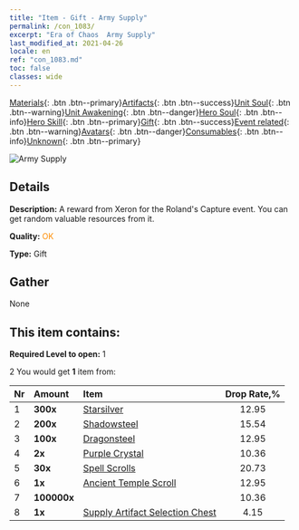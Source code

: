 ```yaml
---
title: "Item - Gift - Army Supply"
permalink: /con_1083/
excerpt: "Era of Chaos  Army Supply"
last_modified_at: 2021-04-26
locale: en
ref: "con_1083.md"
toc: false
classes: wide
---
```

 [Materials](/Items/){: .btn .btn--primary}[Artifacts](/Items/Artifacts/){: .btn .btn--success}[Unit Soul](/Items/UnitSoul/){: .btn .btn--warning}[Unit Awakening](/Items/UnitAwakening/){: .btn .btn--danger}[Hero Soul](/Items/HeroSoul/){: .btn .btn--info}[Hero Skill](/Items/HeroSkill/){: .btn .btn--primary}[Gift](/Items/Gift/){: .btn .btn--success}[Event related](/Items/Events/){: .btn .btn--warning}[Avatars](/Items/Avatars/){: .btn .btn--danger}[Consumables](/Items/Consumables/){: .btn .btn--info}[Unknown](/Items/Unknown/){: .btn .btn--primary}

 ![Army Supply](/images/t/i_907132.png)

## Details
 **Description:** A reward from Xeron for the Roland's Capture event. You can get random valuable resources from it.

 **Quality:** <span style="color: #FF8C00">OK</span>

 **Type:** Gift

## Gather

  None

## This item contains:

 **Required Level to open:** 1

 2 You would get **1** item  from:

  | Nr | Amount |     Item    | Drop Rate,% |
  |:---|:-------|:------------|:---------:|
  | 1 |  **300x** | [Starsilver](/Items/con_882/) | 12.95 | 
  | 2 |  **200x** | [Shadowsteel](/Items/con_881/) | 15.54 | 
  | 3 |  **100x** | [Dragonsteel](/Items/con_880/) | 12.95 | 
  | 4 |  **2x** | [Purple Crystal](/Items/con_720/) | 10.36 | 
  | 5 |  **30x** | [Spell Scrolls](/Items/con_694/) | 20.73 | 
  | 6 |  **1x** | [Ancient Temple Scroll](/Items/con_697/) | 12.95 | 
  | 7 |  **100000x** | <i class="fas fa-coins"/> | 10.36 | 
  | 8 |  **1x** | [Supply Artifact Selection Chest](/Items/con_1084/) | 4.15 | 
